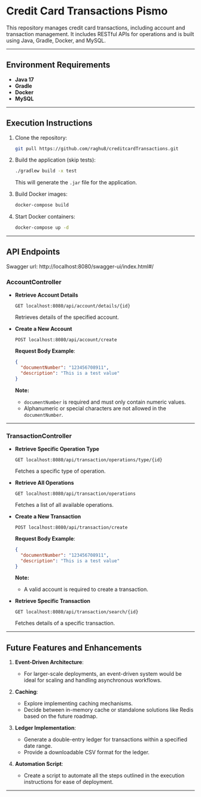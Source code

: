 # Credit Card Transactions Pismo

This repository manages credit card transactions, including account and transaction management. It includes RESTful APIs for operations and is built using Java, Gradle, Docker, and MySQL.

---

## **Environment Requirements**
- **Java 17**
- **Gradle**
- **Docker**
- **MySQL**

---

## **Execution Instructions**
1. Clone the repository:
   ```bash
   git pull https://github.com/raghu8/creditcardTransactions.git
   ```

2. Build the application (skip tests):
   ```bash
   ./gradlew build -x test
   ```
   This will generate the `.jar` file for the application.

3. Build Docker images:
   ```bash
   docker-compose build
   ```

4. Start Docker containers:
   ```bash
   docker-compose up -d
   ```

---

## **API Endpoints**

Swagger url: http://localhost:8080/swagger-ui/index.html#/
### **AccountController**
- **Retrieve Account Details**
  ```http
  GET localhost:8080/api/account/details/{id}
  ```
  Retrieves details of the specified account.

- **Create a New Account**
  ```http
  POST localhost:8080/api/account/create
  ```
  **Request Body Example**:
  ```json
  {
    "documentNumber": "123456708911",
    "description": "This is a test value"
  }
  ```
  **Note:** 
  - `documentNumber` is required and must only contain numeric values.
  - Alphanumeric or special characters are not allowed in the `documentNumber`.

---

### **TransactionController**
- **Retrieve Specific Operation Type**
  ```http
  GET localhost:8080/api/transaction/operations/type/{id}
  ```
  Fetches a specific type of operation.

- **Retrieve All Operations**
  ```http
  GET localhost:8080/api/transaction/operations
  ```
  Fetches a list of all available operations.

- **Create a New Transaction**
  ```http
  POST localhost:8080/api/transaction/create
  ```
  **Request Body Example**:
  ```json
  {
    "documentNumber": "123456708911",
    "description": "This is a test value"
  }
  ```
  **Note:** 
  - A valid account is required to create a transaction.

- **Retrieve Specific Transaction**
  ```http
  GET localhost:8080/api/transaction/search/{id}
  ```
  Fetches details of a specific transaction.

---

## **Future Features and Enhancements**
1. **Event-Driven Architecture**: 
   - For larger-scale deployments, an event-driven system would be ideal for scaling and handling asynchronous workflows.

2. **Caching**:
   - Explore implementing caching mechanisms.
   - Decide between in-memory cache or standalone solutions like Redis based on the future roadmap.

3. **Ledger Implementation**:
   - Generate a double-entry ledger for transactions within a specified date range.
   - Provide a downloadable CSV format for the ledger.

4. **Automation Script**:
   - Create a script to automate all the steps outlined in the execution instructions for ease of deployment.

---

